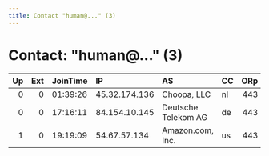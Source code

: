 ```yaml
---
title: Contact "human@..." (3)
---
```


# Contact: "human@..." (3)

|   Up |   Ext | JoinTime   | IP            | AS                  | CC   |   ORp |   Dirp | OS      | Version   | Nickname            |   eFamMembers |
|-----:|------:|:-----------|:--------------|:--------------------|:-----|------:|-------:|:--------|:----------|:--------------------|--------------:|
|    0 |     0 | 01:39:26   | 45.32.174.136 | Choopa, LLC         | nl   |   443 |      0 | Linux   | 0.2.4.29  | ididntedittheconfig |             1 |
|    0 |     0 | 17:16:11   | 84.154.10.145 | Deutsche Telekom AG | de   |   443 |      0 | Windows | 0.3.0.9   | ididntedittheconfig |             1 |
|    1 |     0 | 19:19:09   | 54.67.57.134  | Amazon.com, Inc.    | us   |   443 |      0 | Windows | 0.3.0.9   | TEMACIS4            |             1 |
